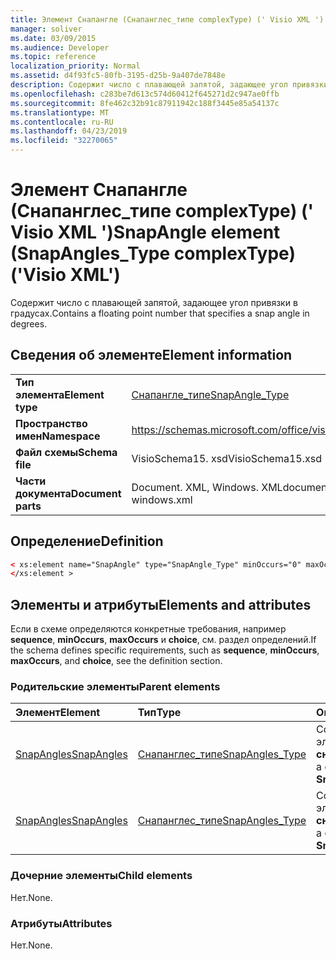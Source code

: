 ```yaml
---
title: Элемент Снапангле (Снапанглес_типе complexType) (' Visio XML ')
manager: soliver
ms.date: 03/09/2015
ms.audience: Developer
ms.topic: reference
localization_priority: Normal
ms.assetid: d4f93fc5-80fb-3195-d25b-9a407de7848e
description: Содержит число с плавающей запятой, задающее угол привязки в градусах.
ms.openlocfilehash: c283be7d613c574d60412f645271d2c947ae0ffb
ms.sourcegitcommit: 8fe462c32b91c87911942c188f3445e85a54137c
ms.translationtype: MT
ms.contentlocale: ru-RU
ms.lasthandoff: 04/23/2019
ms.locfileid: "32270065"
---
```

# <a name="snapangle-element-snapanglestype-complextype-visio-xml"></a><span data-ttu-id="d0589-103">Элемент Снапангле (Снапанглес_типе complexType) (' Visio XML ')</span><span class="sxs-lookup"><span data-stu-id="d0589-103">SnapAngle element (SnapAngles_Type complexType) ('Visio XML')</span></span>

<span data-ttu-id="d0589-104">Содержит число с плавающей запятой, задающее угол привязки в градусах.</span><span class="sxs-lookup"><span data-stu-id="d0589-104">Contains a floating point number that specifies a snap angle in degrees.</span></span>
  
## <a name="element-information"></a><span data-ttu-id="d0589-105">Сведения об элементе</span><span class="sxs-lookup"><span data-stu-id="d0589-105">Element information</span></span>

|||
|:-----|:-----|
|<span data-ttu-id="d0589-106">**Тип элемента**</span><span class="sxs-lookup"><span data-stu-id="d0589-106">**Element type**</span></span> <br/> |[<span data-ttu-id="d0589-107">Снапангле_типе</span><span class="sxs-lookup"><span data-stu-id="d0589-107">SnapAngle_Type</span></span>](snapangle_type-complextypevisio-xml.md) <br/> |
|<span data-ttu-id="d0589-108">**Пространство имен**</span><span class="sxs-lookup"><span data-stu-id="d0589-108">**Namespace**</span></span> <br/> |https://schemas.microsoft.com/office/visio/2012/main  <br/> |
|<span data-ttu-id="d0589-109">**Файл схемы**</span><span class="sxs-lookup"><span data-stu-id="d0589-109">**Schema file**</span></span> <br/> |<span data-ttu-id="d0589-110">VisioSchema15. xsd</span><span class="sxs-lookup"><span data-stu-id="d0589-110">VisioSchema15.xsd</span></span>  <br/> |
|<span data-ttu-id="d0589-111">**Части документа**</span><span class="sxs-lookup"><span data-stu-id="d0589-111">**Document parts**</span></span> <br/> |<span data-ttu-id="d0589-112">Document. XML, Windows. XML</span><span class="sxs-lookup"><span data-stu-id="d0589-112">document.xml, windows.xml</span></span>  <br/> |
   
## <a name="definition"></a><span data-ttu-id="d0589-113">Определение</span><span class="sxs-lookup"><span data-stu-id="d0589-113">Definition</span></span>

```XML
< xs:element name="SnapAngle" type="SnapAngle_Type" minOccurs="0" maxOccurs="unbounded" >
</xs:element >
```

## <a name="elements-and-attributes"></a><span data-ttu-id="d0589-114">Элементы и атрибуты</span><span class="sxs-lookup"><span data-stu-id="d0589-114">Elements and attributes</span></span>

<span data-ttu-id="d0589-115">Если в схеме определяются конкретные требования, например **sequence**, **minOccurs**, **maxOccurs** и **choice**, см. раздел определений.</span><span class="sxs-lookup"><span data-stu-id="d0589-115">If the schema defines specific requirements, such as **sequence**, **minOccurs**, **maxOccurs**, and **choice**, see the definition section.</span></span> 
  
### <a name="parent-elements"></a><span data-ttu-id="d0589-116">Родительские элементы</span><span class="sxs-lookup"><span data-stu-id="d0589-116">Parent elements</span></span>

|<span data-ttu-id="d0589-117">**Элемент**</span><span class="sxs-lookup"><span data-stu-id="d0589-117">**Element**</span></span>|<span data-ttu-id="d0589-118">**Тип**</span><span class="sxs-lookup"><span data-stu-id="d0589-118">**Type**</span></span>|<span data-ttu-id="d0589-119">**Описание**</span><span class="sxs-lookup"><span data-stu-id="d0589-119">**Description**</span></span>|
|:-----|:-----|:-----|
|[<span data-ttu-id="d0589-120">SnapAngles</span><span class="sxs-lookup"><span data-stu-id="d0589-120">SnapAngles</span></span>](snapangles-element-window_type-complextypevisio-xml.md) <br/> |[<span data-ttu-id="d0589-121">Снапанглес_типе</span><span class="sxs-lookup"><span data-stu-id="d0589-121">SnapAngles_Type</span></span>](snapangles_type-complextypevisio-xml.md) <br/> |<span data-ttu-id="d0589-122">Содержит коллекцию элементов **снапангле** .</span><span class="sxs-lookup"><span data-stu-id="d0589-122">Contains a collection of **SnapAngle** elements.</span></span>  <br/> |
|[<span data-ttu-id="d0589-123">SnapAngles</span><span class="sxs-lookup"><span data-stu-id="d0589-123">SnapAngles</span></span>](snapangles-element-documentsettings_type-complextypevisio-xml.md) <br/> |[<span data-ttu-id="d0589-124">Снапанглес_типе</span><span class="sxs-lookup"><span data-stu-id="d0589-124">SnapAngles_Type</span></span>](snapangles_type-complextypevisio-xml.md) <br/> |<span data-ttu-id="d0589-125">Содержит коллекцию элементов **снапангле** .</span><span class="sxs-lookup"><span data-stu-id="d0589-125">Contains a collection of **SnapAngle** elements.</span></span>  <br/> |
   
### <a name="child-elements"></a><span data-ttu-id="d0589-126">Дочерние элементы</span><span class="sxs-lookup"><span data-stu-id="d0589-126">Child elements</span></span>

<span data-ttu-id="d0589-127">Нет.</span><span class="sxs-lookup"><span data-stu-id="d0589-127">None.</span></span>
  
### <a name="attributes"></a><span data-ttu-id="d0589-128">Атрибуты</span><span class="sxs-lookup"><span data-stu-id="d0589-128">Attributes</span></span>

<span data-ttu-id="d0589-129">Нет.</span><span class="sxs-lookup"><span data-stu-id="d0589-129">None.</span></span>
  

